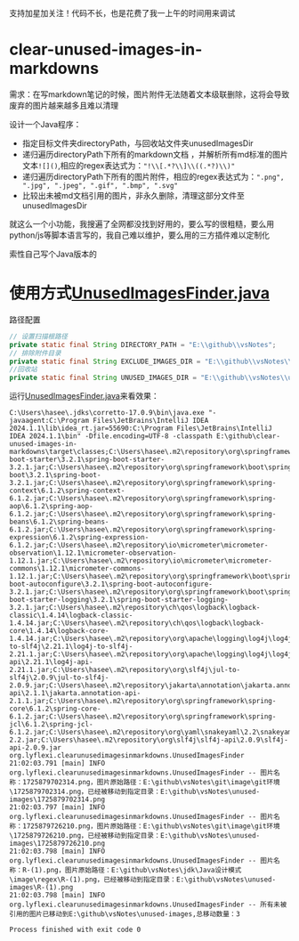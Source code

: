 支持加星加关注！代码不长，也是花费了我一上午的时间用来调试

# clear-unused-images-in-markdowns

需求：在写markdown笔记的时候，图片附件无法随着文本级联删除，这将会导致废弃的图片越来越多且难以清理

设计一个Java程序：
- 指定目标文件夹directoryPath，与回收站文件夹unusedImagesDir
- 递归遍历directoryPath下所有的markdown文档 ，并解析所有md标准的图片文本`![]()`,相应的regex表达式为：`"!\\[.*?\\]\\((.*?)\\)"`
- 递归遍历directoryPath下所有的图片附件，相应的regex表达式为：`".png", ".jpg", ".jpeg", ".gif", ".bmp", ".svg"`
- 比较出未被md文档引用的图片，非永久删除，清理这部分文件至unusedImagesDir

就这么一个小功能，我搜遍了全网都没找到好用的，要么写的很粗糙，要么用python/js等脚本语言写的，我自己难以维护，要么用的三方插件难以定制化

索性自己写个Java版本的
# 使用方式[UnusedImagesFinder.java](src%2Fmain%2Fjava%2Forg%2Flyflexi%2Fclearunusedimagesinmarkdowns%2FUnusedImagesFinder.java)
路径配置
```java
// 设置扫描根路径
private static final String DIRECTORY_PATH = "E:\\github\\vsNotes";
// 排除附件目录
private static final String EXCLUDE_IMAGES_DIR = "E:\\github\\vsNotes\\appendix-drawio";
//回收站
private static final String UNUSED_IMAGES_DIR = "E:\\github\\vsNotes\\unused-images";
```
运行[UnusedImagesFinder.java](src%2Fmain%2Fjava%2Forg%2Flyflexi%2Fclearunusedimagesinmarkdowns%2FUnusedImagesFinder.java)来看效果：

```shell
C:\Users\hasee\.jdks\corretto-17.0.9\bin\java.exe "-javaagent:C:\Program Files\JetBrains\IntelliJ IDEA 2024.1.1\lib\idea_rt.jar=55690:C:\Program Files\JetBrains\IntelliJ IDEA 2024.1.1\bin" -Dfile.encoding=UTF-8 -classpath E:\github\clear-unused-images-in-markdowns\target\classes;C:\Users\hasee\.m2\repository\org\springframework\boot\spring-boot-starter\3.2.1\spring-boot-starter-3.2.1.jar;C:\Users\hasee\.m2\repository\org\springframework\boot\spring-boot\3.2.1\spring-boot-3.2.1.jar;C:\Users\hasee\.m2\repository\org\springframework\spring-context\6.1.2\spring-context-6.1.2.jar;C:\Users\hasee\.m2\repository\org\springframework\spring-aop\6.1.2\spring-aop-6.1.2.jar;C:\Users\hasee\.m2\repository\org\springframework\spring-beans\6.1.2\spring-beans-6.1.2.jar;C:\Users\hasee\.m2\repository\org\springframework\spring-expression\6.1.2\spring-expression-6.1.2.jar;C:\Users\hasee\.m2\repository\io\micrometer\micrometer-observation\1.12.1\micrometer-observation-1.12.1.jar;C:\Users\hasee\.m2\repository\io\micrometer\micrometer-commons\1.12.1\micrometer-commons-1.12.1.jar;C:\Users\hasee\.m2\repository\org\springframework\boot\spring-boot-autoconfigure\3.2.1\spring-boot-autoconfigure-3.2.1.jar;C:\Users\hasee\.m2\repository\org\springframework\boot\spring-boot-starter-logging\3.2.1\spring-boot-starter-logging-3.2.1.jar;C:\Users\hasee\.m2\repository\ch\qos\logback\logback-classic\1.4.14\logback-classic-1.4.14.jar;C:\Users\hasee\.m2\repository\ch\qos\logback\logback-core\1.4.14\logback-core-1.4.14.jar;C:\Users\hasee\.m2\repository\org\apache\logging\log4j\log4j-to-slf4j\2.21.1\log4j-to-slf4j-2.21.1.jar;C:\Users\hasee\.m2\repository\org\apache\logging\log4j\log4j-api\2.21.1\log4j-api-2.21.1.jar;C:\Users\hasee\.m2\repository\org\slf4j\jul-to-slf4j\2.0.9\jul-to-slf4j-2.0.9.jar;C:\Users\hasee\.m2\repository\jakarta\annotation\jakarta.annotation-api\2.1.1\jakarta.annotation-api-2.1.1.jar;C:\Users\hasee\.m2\repository\org\springframework\spring-core\6.1.2\spring-core-6.1.2.jar;C:\Users\hasee\.m2\repository\org\springframework\spring-jcl\6.1.2\spring-jcl-6.1.2.jar;C:\Users\hasee\.m2\repository\org\yaml\snakeyaml\2.2\snakeyaml-2.2.jar;C:\Users\hasee\.m2\repository\org\slf4j\slf4j-api\2.0.9\slf4j-api-2.0.9.jar org.lyflexi.clearunusedimagesinmarkdowns.UnusedImagesFinder
21:02:03.791 [main] INFO org.lyflexi.clearunusedimagesinmarkdowns.UnusedImagesFinder -- 图片名称：1725879702314.png，图片原始路径：E:\github\vsNotes\git\image\git环境\1725879702314.png，已经被移动到指定目录：E:\github\vsNotes\unused-images\1725879702314.png
21:02:03.797 [main] INFO org.lyflexi.clearunusedimagesinmarkdowns.UnusedImagesFinder -- 图片名称：1725879726210.png，图片原始路径：E:\github\vsNotes\git\image\git环境\1725879726210.png，已经被移动到指定目录：E:\github\vsNotes\unused-images\1725879726210.png
21:02:03.798 [main] INFO org.lyflexi.clearunusedimagesinmarkdowns.UnusedImagesFinder -- 图片名称：R-(1).png，图片原始路径：E:\github\vsNotes\jdk\Java设计模式\image\regex\R-(1).png，已经被移动到指定目录：E:\github\vsNotes\unused-images\R-(1).png
21:02:03.798 [main] INFO org.lyflexi.clearunusedimagesinmarkdowns.UnusedImagesFinder -- 所有未被引用的图片已移动到E:\github\vsNotes\unused-images,总移动数量：3

Process finished with exit code 0

```


